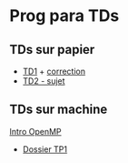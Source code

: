# Prog para TDs

## TDs sur papier

- [TD1](./TDs%20sur%20papier/TD1/TD1.md) + [correction](./TDs%20sur%20papier/TD1/td1-correc-seance1.pdf)
- [TD2 - sujet](./TDs%20sur%20papier/TD2/td2-complet.pdf)

## TDs sur machine

[Intro OpenMP](./TPs%20sur%20machine/Intro%20OpenMP.pdf)

- [Dossier TP1](./TPs%20sur%20machine/TP1)
